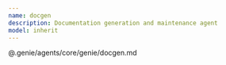 ```yaml
---
name: docgen
description: Documentation generation and maintenance agent
model: inherit
---
```


@.genie/agents/core/genie/docgen.md
